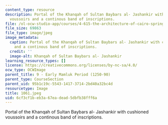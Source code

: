 ```yaml
---
content_type: resource
description: Portal of the Khanqah of Sultan Baybars al- Jashankir with cushioned
  voussoirs and a continous band of inscriptions.
file: /ol-ocw-studio-app/courses/4-615-the-architecture-of-cairo-spring-2002/6cf3cf1beb3a67eadead5dbfb38fff6a_1061.jpeg
file_size: 69863
file_type: image/jpeg
image_metadata:
  caption: Portal of the Khanqah of Sultan Baybars al- Jashankir with cushioned voussoirs
    and a continous band of inscriptions.
  credit: ''
  image-alt: Khanqah of Sultan Baybars al- Jashankir
learning_resource_types: []
license: https://creativecommons.org/licenses/by-nc-sa/4.0/
ocw_type: OCWImage
parent_title: 9 - Early Mamluk Period (1250-90)
parent_type: CourseSection
parent_uid: 95b1c19c-5543-1417-3714-2bd40a32bc4d
resourcetype: Image
title: 1061.jpeg
uid: 6cf3cf1b-eb3a-67ea-dead-5dbfb38fff6a
---
```

Portal of the Khanqah of Sultan Baybars al- Jashankir with cushioned voussoirs and a continous band of inscriptions.